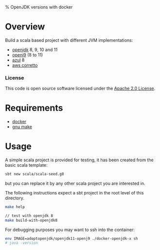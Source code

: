 % OpenJDK versions with docker

# Overview

Build a scala based project with different JVM implementations:

- [openjdk](https://openjdk.java.net/) 8, 9, 10 and 11
- [openj9](http://www.eclipse.org/openj9/) (8 to 11)
- [azul](https://www.azul.com/) 8
- [aws corretto](https://aws.amazon.com/corretto/)

### License

This code is open source software licensed under the [Apache 2.0 License]("http://www.apache.org/licenses/LICENSE-2.0.html").

# Requirements

- [docker](https://www.docker.com/)
- [gnu make](https://www.gnu.org/software/make/)

# Usage

A simple scala project is provided for testing, it has been created from the basic scala template:

``` bash
sbt new scala/scala-seed.g8
```

but you can replace it by any other scala project you are interested in.

The following instructions expect a sbt project in the root level of this directory.

``` bash
make help

// test with openjdk 8
make build-with-openjdk8
```

For debugging purposes you may want to ssh into the container:

``` bash
env IMAGE=adoptopenjdk/openjdk11-openj9 ./docker-openjdk-x sh
# java -version
```

